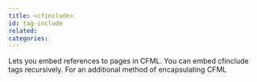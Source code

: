 ```yaml
---
title: <cfinclude>
id: tag-include
related:
categories:
---
```


Lets you embed references to pages in CFML. You can embed cfinclude tags recursively.
For an additional method of encapsulating CFML